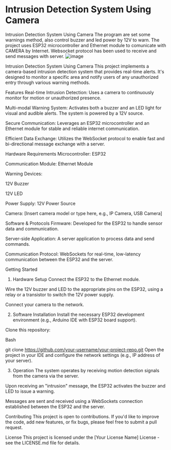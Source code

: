 # Intrusion Detection System Using Camera
Intrusion Detection System Using Camera
The program are set some warnings method, also control buzzer and led power by 12V to warn. The project uses ESP32 microcontroller and Ethernet module to comunicate with CAMERA by Internet. Websocket protocol has been used to receive and send messages with server.
![image](https://github.com/user-attachments/assets/16a0e31d-5366-480a-83f8-146528103130)

Intrusion Detection System Using Camera
This project implements a camera-based intrusion detection system that provides real-time alerts. It's designed to monitor a specific area and notify users of any unauthorized entry through various warning methods.

Features
Real-time Intrusion Detection: Uses a camera to continuously monitor for motion or unauthorized presence.

Multi-modal Warning System: Activates both a buzzer and an LED light for visual and audible alerts. The system is powered by a 12V source.

Secure Communication: Leverages an ESP32 microcontroller and an Ethernet module for stable and reliable internet communication.

Efficient Data Exchange: Utilizes the WebSocket protocol to enable fast and bi-directional message exchange with a server.

Hardware Requirements
Microcontroller: ESP32

Communication Module: Ethernet Module

Warning Devices:

12V Buzzer

12V LED

Power Supply: 12V Power Source

Camera: [Insert camera model or type here, e.g., IP Camera, USB Camera]

Software & Protocols
Firmware: Developed for the ESP32 to handle sensor data and communication.

Server-side Application: A server application to process data and send commands.

Communication Protocol: WebSockets for real-time, low-latency communication between the ESP32 and the server.

Getting Started
1. Hardware Setup
Connect the ESP32 to the Ethernet module.

Wire the 12V buzzer and LED to the appropriate pins on the ESP32, using a relay or a transistor to switch the 12V power supply.

Connect your camera to the network.

2. Software Installation
Install the necessary ESP32 development environment (e.g., Arduino IDE with ESP32 board support).

Clone this repository:

Bash

git clone https://github.com/your-username/your-project-repo.git
Open the project in your IDE and configure the network settings (e.g., IP address of your server).

3. Operation
The system operates by receiving motion detection signals from the camera via the server.

Upon receiving an "intrusion" message, the ESP32 activates the buzzer and LED to issue a warning.

Messages are sent and received using a WebSockets connection established between the ESP32 and the server.

Contributing
This project is open to contributions. If you'd like to improve the code, add new features, or fix bugs, please feel free to submit a pull request.

License
This project is licensed under the [Your License Name] License - see the LICENSE.md file for details.
